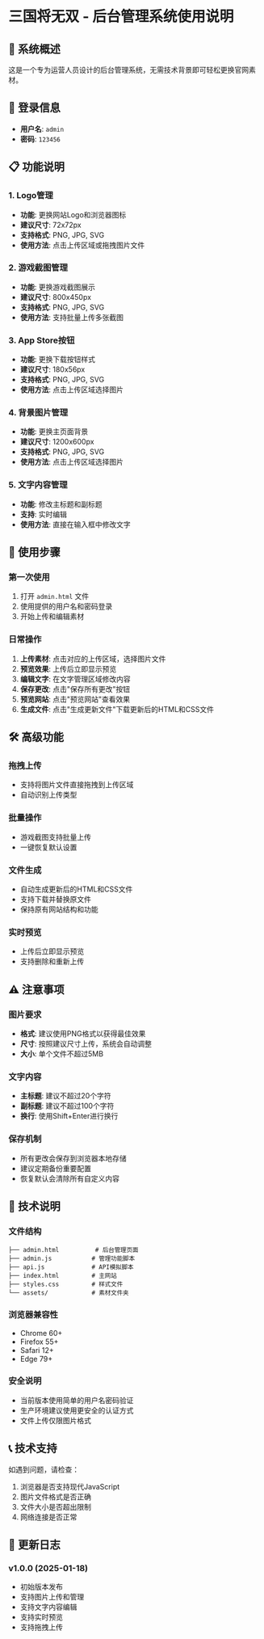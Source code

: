 # 三国将无双 - 后台管理系统使用说明

## 🎯 系统概述

这是一个专为运营人员设计的后台管理系统，无需技术背景即可轻松更换官网素材。

## 🔐 登录信息

- **用户名**: `admin`
- **密码**: `123456`

## 📋 功能说明

### 1. Logo管理
- **功能**: 更换网站Logo和浏览器图标
- **建议尺寸**: 72x72px
- **支持格式**: PNG, JPG, SVG
- **使用方法**: 点击上传区域或拖拽图片文件

### 2. 游戏截图管理
- **功能**: 更换游戏截图展示
- **建议尺寸**: 800x450px
- **支持格式**: PNG, JPG, SVG
- **使用方法**: 支持批量上传多张截图

### 3. App Store按钮
- **功能**: 更换下载按钮样式
- **建议尺寸**: 180x56px
- **支持格式**: PNG, JPG, SVG
- **使用方法**: 点击上传区域选择图片

### 4. 背景图片管理
- **功能**: 更换主页面背景
- **建议尺寸**: 1200x600px
- **支持格式**: PNG, JPG, SVG
- **使用方法**: 点击上传区域选择图片

### 5. 文字内容管理
- **功能**: 修改主标题和副标题
- **支持**: 实时编辑
- **使用方法**: 直接在输入框中修改文字

## 🚀 使用步骤

### 第一次使用
1. 打开 `admin.html` 文件
2. 使用提供的用户名和密码登录
3. 开始上传和编辑素材

### 日常操作
1. **上传素材**: 点击对应的上传区域，选择图片文件
2. **预览效果**: 上传后立即显示预览
3. **编辑文字**: 在文字管理区域修改内容
4. **保存更改**: 点击"保存所有更改"按钮
5. **预览网站**: 点击"预览网站"查看效果
6. **生成文件**: 点击"生成更新文件"下载更新后的HTML和CSS文件

## 🛠️ 高级功能

### 拖拽上传
- 支持将图片文件直接拖拽到上传区域
- 自动识别上传类型

### 批量操作
- 游戏截图支持批量上传
- 一键恢复默认设置

### 文件生成
- 自动生成更新后的HTML和CSS文件
- 支持下载并替换原文件
- 保持原有网站结构和功能

### 实时预览
- 上传后立即显示预览
- 支持删除和重新上传

## ⚠️ 注意事项

### 图片要求
- **格式**: 建议使用PNG格式以获得最佳效果
- **尺寸**: 按照建议尺寸上传，系统会自动调整
- **大小**: 单个文件不超过5MB

### 文字内容
- **主标题**: 建议不超过20个字符
- **副标题**: 建议不超过100个字符
- **换行**: 使用Shift+Enter进行换行

### 保存机制
- 所有更改会保存到浏览器本地存储
- 建议定期备份重要配置
- 恢复默认会清除所有自定义内容

## 🔧 技术说明

### 文件结构
```
├── admin.html          # 后台管理页面
├── admin.js           # 管理功能脚本
├── api.js             # API模拟脚本
├── index.html         # 主网站
├── styles.css         # 样式文件
└── assets/            # 素材文件夹
```

### 浏览器兼容性
- Chrome 60+
- Firefox 55+
- Safari 12+
- Edge 79+

### 安全说明
- 当前版本使用简单的用户名密码验证
- 生产环境建议使用更安全的认证方式
- 文件上传仅限图片格式

## 📞 技术支持

如遇到问题，请检查：
1. 浏览器是否支持现代JavaScript
2. 图片文件格式是否正确
3. 文件大小是否超出限制
4. 网络连接是否正常

## 🔄 更新日志

### v1.0.0 (2025-01-18)
- 初始版本发布
- 支持图片上传和管理
- 支持文字内容编辑
- 支持实时预览
- 支持拖拽上传

